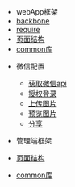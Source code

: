 - webApp框架
 - [backbone](zh-cn/base/backbone)
 - [require](zh-cn/base/require)
 - [页面结构](zh-cn/base/pages)
 - [common库](zh-cn/base/common)
 <!-- - [存在问题](zh-cn/base/cover) -->

- 微信配置
  - [获取微信api](zh-cn/wx/getwxapi)
  - [授权登录](zh-cn/wx/login)
  - [上传图片](zh-cn/wx/upload)
  - [预览图片](zh-cn/wx/preview)
  - [分享](zh-cn/wx/share)

- 管理端框架
 - [页面结构](zh-cn/manage/pages)
 - [common库](zh-cn/manage/common)

<!-- - common库
  - [ajax](zh-cn/common/ajax)
  - [url](zh-cn/common/url)
  - [local](zh-cn/common/local)
  - [sobox](zh-cn/common/sobox)
  - [getWxApi](zh-cn/common/getwxapi)
  - [shareApp](zh-cn/common/shareApp)
  - [hideWxMenuItems](zh-cn/common/hidewxmenu)
  - [loading](zh-cn/common/loading)
  - [setPageTitle](zh-cn/common/setpagetitle)
  - [getDate](zh-cn/common/getdate) -->
